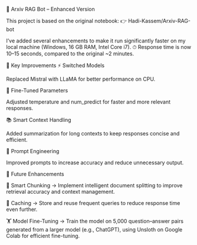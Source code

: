 🚀 Arxiv RAG Bot – Enhanced Version

This project is based on the original notebook:
👉 Hadi-Kassem/Arxiv-RAG-bot

I’ve added several enhancements to make it run significantly faster on my local machine (Windows, 16 GB RAM, Intel Core i7).
⏱ Response time is now 10–15 seconds, compared to the original ~2 minutes.

🔑 Key Improvements
⚡ Switched Models

Replaced Mistral with LLaMA for better performance on CPU.

🎯 Fine-Tuned Parameters

Adjusted temperature and num_predict for faster and more relevant responses.

📚 Smart Context Handling

Added summarization for long contexts to keep responses concise and efficient.

🧠 Prompt Engineering

Improved prompts to increase accuracy and reduce unnecessary output.

🔮 Future Enhancements

📑 Smart Chunking → Implement intelligent document splitting to improve retrieval accuracy and context management.

💾 Caching → Store and reuse frequent queries to reduce response time even further.

🏋️ Model Fine-Tuning → Train the model on 5,000 question–answer pairs generated from a larger model (e.g., ChatGPT), using Unsloth on Google Colab for efficient fine-tuning.
